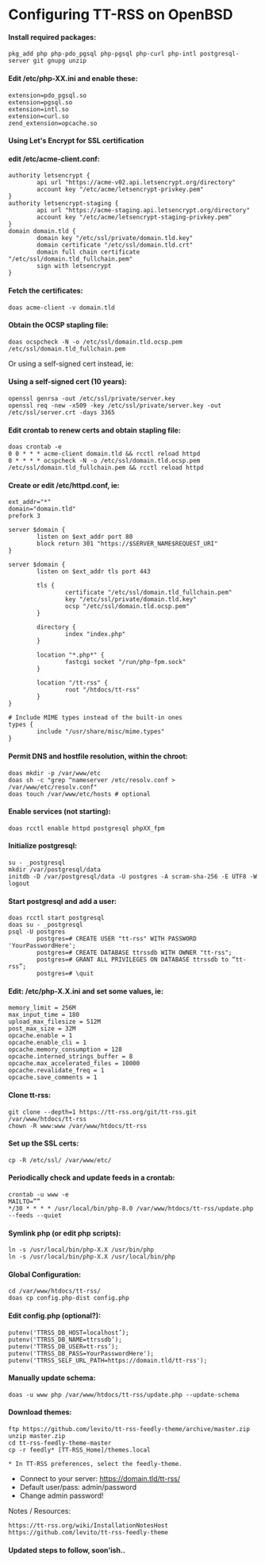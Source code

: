 # Configuring TT-RSS on OpenBSD
#### Install required packages:
```
pkg_add php php-pdo_pgsql php-pgsql php-curl php-intl postgresql-server git gnupg unzip
```

#### Edit /etc/php-XX.ini and enable these:
```
extension=pdo_pgsql.so
extension=pgsql.so
extension=intl.so
extension=curl.so
zend_extension=opcache.so
```

#### Using Let's Encrypt for SSL certification 
#### edit /etc/acme-client.conf:
```
authority letsencrypt {
        api url "https://acme-v02.api.letsencrypt.org/directory"
        account key "/etc/acme/letsencrypt-privkey.pem"
}
authority letsencrypt-staging {
        api url "https://acme-staging.api.letsencrypt.org/directory"
        account key "/etc/acme/letsencrypt-staging-privkey.pem"
}
domain domain.tld {
        domain key "/etc/ssl/private/domain.tld.key"
        domain certificate "/etc/ssl/domain.tld.crt"
        domain full chain certificate "/etc/ssl/domain.tld_fullchain.pem"
        sign with letsencrypt
}
```

#### Fetch the certificates:
```
doas acme-client -v domain.tld
```

#### Obtain the OCSP stapling file:
```
doas ocspcheck -N -o /etc/ssl/domain.tld.ocsp.pem /etc/ssl/domain.tld_fullchain.pem
```

Or using a self-signed cert instead, ie:
#### Using a self-signed cert (10 years):
```
openssl genrsa -out /etc/ssl/private/server.key
openssl req -new -x509 -key /etc/ssl/private/server.key -out /etc/ssl/server.crt -days 3365
```

#### Edit crontab to renew certs and obtain stapling file:
```
doas crontab -e
0 0 * * * acme-client domain.tld && rcctl reload httpd
0 * * * * ocspcheck -N -o /etc/ssl/domain.tld.ocsp.pem /etc/ssl/domain.tld_fullchain.pem && rcctl reload httpd
```

#### Create or edit /etc/httpd.conf, ie:
```
ext_addr="*"
domain="domain.tld"
prefork 3

server $domain {
        listen on $ext_addr port 80
        block return 301 "https://$SERVER_NAME$REQUEST_URI"
}

server $domain {
        listen on $ext_addr tls port 443

        tls {
                certificate "/etc/ssl/domain.tld_fullchain.pem"
                key "/etc/ssl/private/domain.tld.key"
                ocsp "/etc/ssl/domain.tld.ocsp.pem"
        }

        directory {
                index "index.php"
        }

        location "*.php*" {
                fastcgi socket "/run/php-fpm.sock"
        }

        location "/tt-rss" {
                root "/htdocs/tt-rss"
        }
}

# Include MIME types instead of the built-in ones
types {
        include "/usr/share/misc/mime.types"
}
```

#### Permit DNS and hostfile resolution, within the chroot:
```
doas mkdir -p /var/www/etc
doas sh -c "grep ^nameserver /etc/resolv.conf > /var/www/etc/resolv.conf"
doas touch /var/www/etc/hosts # optional
```

#### Enable services (not starting):
```
doas rcctl enable httpd postgresql phpXX_fpm
```

#### Initialize postgresql:
```
su - _postgresql
mkdir /var/postgresql/data
initdb -D /var/postgresql/data -U postgres -A scram-sha-256 -E UTF8 -W
logout
```

#### Start postgresql and add a user:
```
doas rcctl start postgresql
doas su - _postgresql
psql -U postgres
        postgres=# CREATE USER "tt-rss" WITH PASSWORD 'YourPasswordHere';
        postgres=# CREATE DATABASE ttrssdb WITH OWNER "tt-rss";
        postgres=# GRANT ALL PRIVILEGES ON DATABASE ttrssdb to “tt-rss”;
        postgres=# \quit
```

#### Edit: /etc/php-X.X.ini and set some values, ie:
```
memory_limit = 256M
max_input_time = 180
upload_max_filesize = 512M
post_max_size = 32M
opcache.enable = 1
opcache.enable_cli = 1
opcache.memory_consumption = 128
opcache.interned_strings_buffer = 8
opcache.max_accelerated_files = 10000
opcache.revalidate_freq = 1
opcache.save_comments = 1
```

#### Clone tt-rss:
```
git clone --depth=1 https://tt-rss.org/git/tt-rss.git /var/www/htdocs/tt-rss
chown -R www:www /var/www/htdocs/tt-rss
```

#### Set up the SSL certs:
```
cp -R /etc/ssl/ /var/www/etc/
```

#### Periodically check and update feeds in a crontab:
```
crontab -u www -e
MAILTO=””
*/30 * * * * /usr/local/bin/php-8.0 /var/www/htdocs/tt-rss/update.php --feeds --quiet
```

#### Symlink php (or edit php scripts):
```
ln -s /usr/local/bin/php-X.X /usr/bin/php
ln -s /usr/local/bin/php-X.X /usr/local/bin/php
```

#### Global Configuration:
```
cd /var/www/htdocs/tt-rss/
doas cp config.php-dist config.php
```

#### Edit config.php (optional?):
```
putenv('TTRSS_DB_HOST=localhost’);
putenv('TTRSS_DB_NAME=ttrssdb’);
putenv('TTRSS_DB_USER=tt-rss’);
putenv('TTRSS_DB_PASS=YourPasswordHere');
putenv('TTRSS_SELF_URL_PATH=https://domain.tld/tt-rss');
```

#### Manually update schema:
```
doas -u www php /var/www/htdocs/tt-rss/update.php --update-schema
```

#### Download themes:
```
ftp https://github.com/levito/tt-rss-feedly-theme/archive/master.zip
unzip master.zip
cd tt-rss-feedly-theme-master
cp -r feedly* [TT-RSS_Home]/themes.local

* In TT-RSS preferences, select the feedly-theme.
```

* Connect to your server: https://domain.tld/tt-rss/
* Default user/pass: admin/password
* Change admin password!

Notes / Resources:
```
https://tt-rss.org/wiki/InstallationNotesHost
https://github.com/levito/tt-rss-feedly-theme
```

#### Updated steps to follow, soon'ish..
